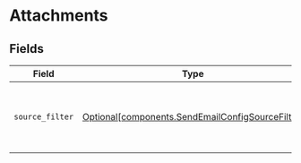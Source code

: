 # Attachments


## Fields

| Field                                                                                                  | Type                                                                                                   | Required                                                                                               | Description                                                                                            |
| ------------------------------------------------------------------------------------------------------ | ------------------------------------------------------------------------------------------------------ | ------------------------------------------------------------------------------------------------------ | ------------------------------------------------------------------------------------------------------ |
| `source_filter`                                                                                        | [Optional[components.SendEmailConfigSourceFilter]](../../models/shared/sendemailconfigsourcefilter.md) | :heavy_minus_sign:                                                                                     | Specify filters to match file entities related to main entity                                          |